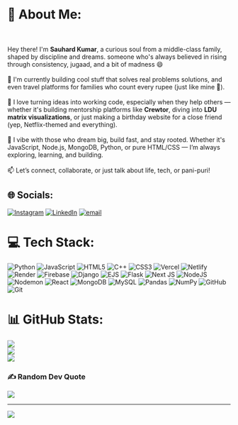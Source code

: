 # 💫 About Me:
<br><br>Hey there! I'm **Sauhard Kumar**, a curious soul from a middle-class family, shaped by discipline and dreams. someone who's always believed in rising through consistency, jugaad, and a bit of madness 😄<br><br>🚀 I'm currently building cool stuff that solves real problems solutions, and even travel platforms for families who count every rupee (just like mine 💸).<br><br>🧠 I love turning ideas into working code, especially when they help others — whether it's building mentorship platforms like **Crewtor**, diving into **LDU matrix visualizations**, or just making a birthday website for a close friend (yep, Netflix-themed and everything).<br><br>💬 I vibe with those who dream big, build fast, and stay rooted. Whether it's JavaScript, Node.js, MongoDB, Python, or pure HTML/CSS — I’m always exploring, learning, and building.<br><br>📫 Let’s connect, collaborate, or just talk about life, tech, or pani-puri!  <br>


## 🌐 Socials:
[![Instagram](https://img.shields.io/badge/Instagram-%23E4405F.svg?logo=Instagram&logoColor=white)](https://instagram.com/sauhardrai) [![LinkedIn](https://img.shields.io/badge/LinkedIn-%230077B5.svg?logo=linkedin&logoColor=white)](https://www.linkedin.com/in/sauhard-kumar-437a82324) [![email](https://img.shields.io/badge/Email-D14836?logo=gmail&logoColor=white)](mailto:sauhardrai2006@gmail.com) 

# 💻 Tech Stack:
![Python](https://img.shields.io/badge/python-3670A0?style=for-the-badge&logo=python&logoColor=ffdd54) ![JavaScript](https://img.shields.io/badge/javascript-%23323330.svg?style=for-the-badge&logo=javascript&logoColor=%23F7DF1E) ![HTML5](https://img.shields.io/badge/html5-%23E34F26.svg?style=for-the-badge&logo=html5&logoColor=white) ![C++](https://img.shields.io/badge/c++-%2300599C.svg?style=for-the-badge&logo=c%2B%2B&logoColor=white) ![CSS3](https://img.shields.io/badge/css3-%231572B6.svg?style=for-the-badge&logo=css3&logoColor=white) ![Vercel](https://img.shields.io/badge/vercel-%23000000.svg?style=for-the-badge&logo=vercel&logoColor=white) ![Netlify](https://img.shields.io/badge/netlify-%23000000.svg?style=for-the-badge&logo=netlify&logoColor=#00C7B7) ![Render](https://img.shields.io/badge/Render-%46E3B7.svg?style=for-the-badge&logo=render&logoColor=white) ![Firebase](https://img.shields.io/badge/firebase-%23039BE5.svg?style=for-the-badge&logo=firebase) ![Django](https://img.shields.io/badge/django-%23092E20.svg?style=for-the-badge&logo=django&logoColor=white) ![EJS](https://img.shields.io/badge/ejs-%23B4CA65.svg?style=for-the-badge&logo=ejs&logoColor=black) ![Flask](https://img.shields.io/badge/flask-%23000.svg?style=for-the-badge&logo=flask&logoColor=white) ![Next JS](https://img.shields.io/badge/Next-black?style=for-the-badge&logo=next.js&logoColor=white) ![NodeJS](https://img.shields.io/badge/node.js-6DA55F?style=for-the-badge&logo=node.js&logoColor=white) ![Nodemon](https://img.shields.io/badge/NODEMON-%23323330.svg?style=for-the-badge&logo=nodemon&logoColor=%BBDEAD) ![React](https://img.shields.io/badge/react-%2320232a.svg?style=for-the-badge&logo=react&logoColor=%2361DAFB) ![MongoDB](https://img.shields.io/badge/MongoDB-%234ea94b.svg?style=for-the-badge&logo=mongodb&logoColor=white) ![MySQL](https://img.shields.io/badge/mysql-4479A1.svg?style=for-the-badge&logo=mysql&logoColor=white) ![Pandas](https://img.shields.io/badge/pandas-%23150458.svg?style=for-the-badge&logo=pandas&logoColor=white) ![NumPy](https://img.shields.io/badge/numpy-%23013243.svg?style=for-the-badge&logo=numpy&logoColor=white) ![GitHub](https://img.shields.io/badge/github-%23121011.svg?style=for-the-badge&logo=github&logoColor=white) ![Git](https://img.shields.io/badge/git-%23F05033.svg?style=for-the-badge&logo=git&logoColor=white)
# 📊 GitHub Stats:
![](https://github-readme-stats.vercel.app/api?username=Sauhardrai&theme=radical&hide_border=false&include_all_commits=true&count_private=true)<br/>
![](https://nirzak-streak-stats.vercel.app/?user=Sauhardrai&theme=radical&hide_border=false)<br/>
![](https://github-readme-stats.vercel.app/api/top-langs/?username=Sauhardrai&theme=radical&hide_border=false&include_all_commits=true&count_private=true&layout=compact)

### ✍️ Random Dev Quote
![](https://quotes-github-readme.vercel.app/api?type=horizontal&theme=radical)

---
[![](https://visitcount.itsvg.in/api?id=Sauhardrai&icon=0&color=0)](https://visitcount.itsvg.in)

<!-- Proudly created with GPRM ( https://gprm.itsvg.in ) -->
